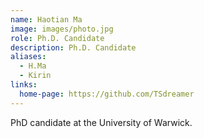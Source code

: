 ```yaml
---
name: Haotian Ma
image: images/photo.jpg
role: Ph.D. Candidate
description: Ph.D. Candidate
aliases:
  - H.Ma
  - Kirin
links:
  home-page: https://github.com/TSdreamer
---
```


PhD candidate at the University of Warwick.
